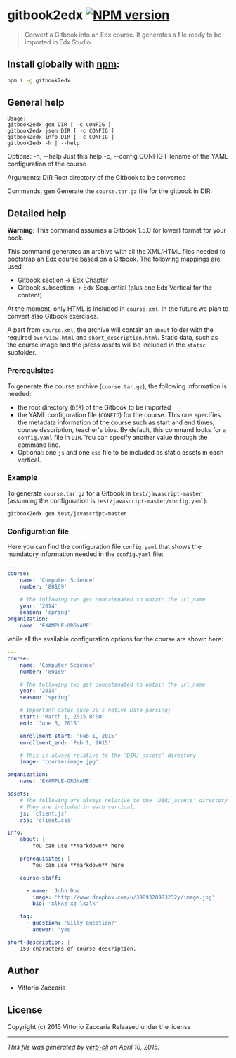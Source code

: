 gitbook2edx [![NPM version](https://badge.fury.io/js/gitbook2edx.svg)](http://badge.fury.io/js/gitbook2edx)
================================

> Convert a Gitbook into an Edx course. It generates a file  ready to be imported in Edx Studio.

## Install globally with [npm](npmjs.org):

```bash
npm i -g gitbook2edx
```

General help
------------

    Usage:
    gitbook2edx gen DIR [ -c CONFIG ]
    gitbook2edx json DIR [ -c CONFIG ]
    gitbook2edx info DIR [ -c CONFIG ]
    gitbook2edx -h | --help

Options:
    -h, --help              Just this help
    -c, --config CONFIG     Filename of the YAML configuration of the course

Arguments:
    DIR                     Root directory of the Gitbook to be converted

Commands:
    gen                     Generate the `course.tar.gz` file for the gitbook in DIR.


Detailed help
-------------

**Warning**: This command assumes a Gitbook 1.5.0 (or lower) format for
your book.

This command generates an archive with all the XML/HTML files needed to
bootstrap an Edx course based on a Gitbook. The following mappings are
used

-   Gitbook section -\> Edx Chapter
-   Gitbook subsection -\> Edx Sequential (plus one Edx Vertical for the
    content)

At the moment, only HTML is included in `course.xml`. In the future we
plan to convert also Gitbook exercises.

A part from `course.xml`, the archive will contain an `about` folder
with the required `overview.html` and `short_description.html`. Static
data, such as the course image and the js/css assets will be included in
the `static` subfolder.

### Prerequisites

To generate the course archive (`course.tar.gz`), the following
information is needed:

-   the root directory (`DIR`) of the Gitbook to be imported
-   the YAML configuration file (`CONFIG`) for the course. This one
    specifies the metadata information of the course such as start and
    end times, course description, teacher's bios. By default, this
    command looks for a `config.yaml` file in `DIR`. You can specify
    another value through the command line.
-   Optional: one `js` and one `css` file to be included as static
    assets in each vertical.

### Example

To generate `course.tar.gz` for a Gitbook in `test/javascript-master`
(assuming the configuration is `test/javascript-master/config.yaml`):

    gitbook2edx gen test/javascript-master

### Configuration file

Here you can find the configuration file `config.yaml` that shows the
mandatory information needed in the `config.yaml` file:

``` yaml
---
course:
    name: 'Computer Science'
    number: '80169'

    # The following two get concatenated to obtain the url_name
    year: '2014'
    season: 'spring'
organization:
    name: 'EXAMPLE-ORGNAME'
```

while all the available configuration options for the course are shown
here:

``` yaml
---
course:
    name: 'Computer Science'
    number: '80169'

    # The following two get concatenated to obtain the url_name
    year: '2014'
    season: 'spring'

    # Important dates (use JS's native Date parsing)
    start: 'March 1, 2015 8:00'
    end: 'June 3, 2015'

    enrollment_start: 'Feb 1, 2015'
    enrollment_end: 'Feb 1, 2015'

    # This is always relative to the 'DIR/_assets' directory
    image: 'course-image.jpg'

organization:
    name: 'EXAMPLE-ORGNAME'

assets:
    # The following are always relative to the 'DIR/_assets' directory
    # They are included in each vertical.
    js: 'client.js'
    css: 'client.css'

info:
    about: |
        You can use **markdown** here

    prerequisites: |
        You can use **markdown** here

    course-staff:

      - name: 'John Doe'
        image: 'http://www.dropbox.com/u/3989328983232y/image.jpg'
        bio: 'xlkxz xz lxzlk'

    faq:
      - question: 'Silly question?'
        answer: 'yes'

short-description: |
    150 characters of course description.
```

Author
------

* Vittorio Zaccaria

License
-------

Copyright (c) 2015 Vittorio Zaccaria   Released under the  license

------------------------------------------------------------------------

_This file was generated by [verb-cli](https://github.com/assemble/verb-cli) on April 10, 2015._
